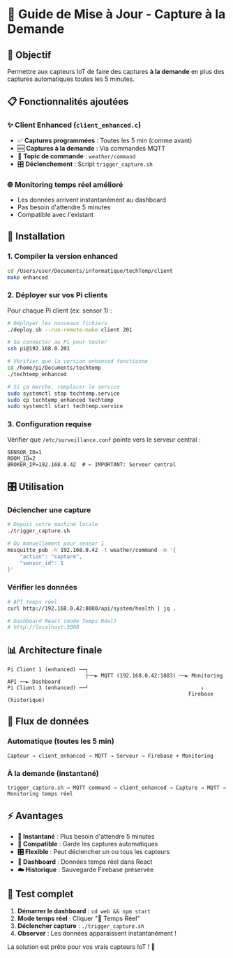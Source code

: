 # 🔄 Guide de Mise à Jour - Capture à la Demande

## 🎯 Objectif
Permettre aux capteurs IoT de faire des captures **à la demande** en plus des captures automatiques toutes les 5 minutes.

## 📋 Fonctionnalités ajoutées

### ✨ **Client Enhanced** (`client_enhanced.c`)
- ✅ **Captures programmées** : Toutes les 5 min (comme avant)
- 🆕 **Captures à la demande** : Via commandes MQTT
- 📡 **Topic de commande** : `weather/command`
- 🎛️ **Déclenchement** : Script `trigger_capture.sh`

### 🌐 **Monitoring temps réel amélioré**
- Les données arrivent instantanément au dashboard
- Pas besoin d'attendre 5 minutes
- Compatible avec l'existant

## 🚀 Installation

### 1. **Compiler la version enhanced**
```bash
cd /Users/user/Documents/informatique/techTemp/client
make enhanced
```

### 2. **Déployer sur vos Pi clients**

Pour chaque Pi client (ex: sensor 1) :
```bash
# Déployer les nouveaux fichiers
./deploy.sh --run-remote-make client 201

# Se connecter au Pi pour tester
ssh pi@192.168.0.201

# Vérifier que la version enhanced fonctionne
cd /home/pi/Documents/techtemp
./techtemp_enhanced

# Si ça marche, remplacer le service
sudo systemctl stop techtemp.service
sudo cp techtemp_enhanced techtemp
sudo systemctl start techtemp.service
```

### 3. **Configuration requise**

Vérifier que `/etc/surveillance.conf` pointe vers le serveur central :
```properties
SENSOR_ID=1
ROOM_ID=2
BROKER_IP=192.168.0.42  # ← IMPORTANT: Serveur central
```

## 🎛️ Utilisation

### **Déclencher une capture**
```bash
# Depuis votre machine locale
./trigger_capture.sh

# Ou manuellement pour sensor 1
mosquitto_pub -h 192.168.0.42 -t weather/command -m '{
    "action": "capture",
    "sensor_id": 1
}'
```

### **Vérifier les données**
```bash
# API temps réel
curl http://192.168.0.42:8080/api/system/health | jq .

# Dashboard React (mode Temps Réel)
# http://localhost:3000
```

## 📊 Architecture finale

```
Pi Client 1 (enhanced) ──┐
                         ├──► MQTT (192.168.0.42:1883) ──► Monitoring API ──► Dashboard
Pi Client 3 (enhanced) ──┘                                    ↓
                                                          Firebase (historique)
```

## 🔄 Flux de données

### **Automatique** (toutes les 5 min)
```
Capteur → client_enhanced → MQTT → Serveur → Firebase + Monitoring
```

### **À la demande** (instantané)
```
trigger_capture.sh → MQTT command → client_enhanced → Capture → MQTT → Monitoring temps réel
```

## ⚡ Avantages

- **🚀 Instantané** : Plus besoin d'attendre 5 minutes
- **🔄 Compatible** : Garde les captures automatiques 
- **🎛️ Flexible** : Peut déclencher un ou tous les capteurs
- **📱 Dashboard** : Données temps réel dans React
- **☁️ Historique** : Sauvegarde Firebase préservée

## 🧪 Test complet

1. **Démarrer le dashboard** : `cd web && npm start`
2. **Mode temps réel** : Cliquer "🚀 Temps Réel"
3. **Déclencher capture** : `./trigger_capture.sh`
4. **Observer** : Les données apparaissent instantanément !

La solution est prête pour vos vrais capteurs IoT ! 🎉
